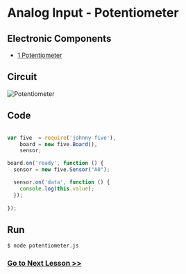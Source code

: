 # Analog Input - Potentiometer

## Electronic Components

- [1 Potentiometer](https://en.wikipedia.org/wiki/Potentiometer)
## Circuit

![Potentiometer](http://i.imgur.com/nMHAYy1.png)

## Code

``` js

var five  = require('johnny-five'),
    board = new five.Board(),
    sensor;

board.on('ready', function () {
  sensor = new five.Sensor("A0");

  sensor.on('data', function () {
    console.log(this.value);
  });
  
});

```

## Run

```
$ node potentiometer.js
```

### [Go to Next Lesson >>](../temperature/)
